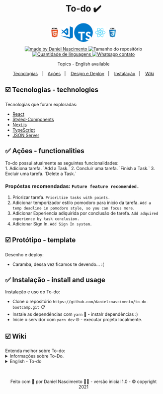 <h1 align="center"> To-do ✔️</h1>

<p align="center">

<img align="center" alt="HTML5" width="30px" src="https://raw.githubusercontent.com/github/explore/80688e429a7d4ef2fca1e82350fe8e3517d3494d/topics/html/html.png" />
<img align="center" alt="Visual Studio Code" width="40px" src="https://raw.githubusercontent.com/github/explore/80688e429a7d4ef2fca1e82350fe8e3517d3494d/topics/visual-studio-code/visual-studio-code.png" />
<img align="center" alt="JavaScript" width="60px" style="border-radius:50px;" src="https://raw.githubusercontent.com/github/explore/80688e429a7d4ef2fca1e82350fe8e3517d3494d/topics/typescript/typescript.png" />
<img align="center" alt="ReactJs" width="40px" src="https://raw.githubusercontent.com/github/explore/80688e429a7d4ef2fca1e82350fe8e3517d3494d/topics/react/react.png" />
<img align="center" alt="CSS3" width="30px" src="https://raw.githubusercontent.com/github/explore/80688e429a7d4ef2fca1e82350fe8e3517d3494d/topics/css/css.png" />
</p>

<p align="center">
  <a href="https://twitter.com/dancnascimento_">
    <img alt="made by Daniel Nascimento" src="https://img.shields.io/badge/made%20by-Daniel%20Nascimento-%2304D361">
  </a>
  
  <img alt="Tamanho do repositório" src="https://img.shields.io/github/repo-size/danielcnascimento/cirillo-pomodoro">
  
  <a href="https://github.com/danielcnascimento/cirillo-pomodoro">
    <img alt="Quantidade de linguagens" src="https://img.shields.io/github/languages/count/danielcnascimento/cirillo-pomodoro">
  </a>

  
  <a href="https://api.whatsapp.com/send?phone=5521966305390&text=Ola">
    <img alt="Whatsapp contato" src="https://img.shields.io/badge/WhatsApp-Dan-green.svg">
  </a>
</p>

<p align="center">Topics - English available</p>

<p align="center">
  <a href="#tecnologias">Tecnologias</a>&nbsp;&nbsp;&nbsp;|&nbsp;&nbsp;&nbsp;
  <a href="#funcionalidades">Ações</a>&nbsp;&nbsp;&nbsp;|&nbsp;&nbsp;&nbsp;
  <a href="#protótipo">Design e Deploy</a>&nbsp;&nbsp;&nbsp;|&nbsp;&nbsp;&nbsp;
  <a href="#instalação">Instalação</a>&nbsp;&nbsp;&nbsp;|&nbsp;&nbsp;&nbsp;
  <a href="#descricao">Wiki</a>
</p>

<h2 id="tecnologias"> ☑️ Tecnologias - technologies </h2>
Tecnologias que foram exploradas:

<br />

- [React](https://reactjs.org)
- [Styled-Components](https://styled-components.com/)
- [Next.js](https://nextjs.org/)
- [TypeScript](https://www.typescriptlang.org/)
- [JSON Server](https://www.npmjs.com/package/json-server)

<h2 id="funcionalidades" > ✅ Ações - functionalities </h2>
To-do possui atualmente as seguintes funcionalidades:

<br />
1. Adiciona tarefa. `Add a Task.`
2. Concluir uma tarefa. `Finish a Task.`
3. Excluir uma tarefa. `Delete a Task.`

### Propóstas recomendadas: `Future feature recomended.`
1. Priorizar tarefa. `Prioritize tasks with points.`
2. Adicionar temporizador estilo pomodoro para inicio da tarefa. `Add a temp deadline in pomodoro style, so you can focus more.`
3. Adicionar Experiencia adiquirida por conclusão de tarefa. `Add adquired experience by task conclusion.`
4. Adicionar Sign In. `Add Sign In system.`

<h2 id="protótipo"> ☑️ Protótipo - template </h2>
Desenho e deploy:

<br />

- Caramba, dessa vez ficamos te devendo... :(


<h2 id="instalação"> ✅ Instalação - install and usage </h2>
Instalação e uso do To-do:

<br />

- Clone o repositório `https://github.com/danielcnascimento/to-do-bootcamp.git` 📋
- Instale as dependências com `yarn` 🧶 - instalr dependências :)
- Inicie o servidor com `yarn dev` 🌐 - executar projeto localmente.

<h2 id="descricao"> ☑️ Wiki </h2>
Entenda melhor sobre To-do:

<br />

<details>
  <summary>Informações sobre To-Do.</summary>
  <article> 
    <p>
  Quando Voce precisa agilizar seu dia, com objetivo de tornar um dia produtivo, você precisa se organizar. O primeiro passo é definir por prioridade o que e como deve ser feito no dia, assim, construindo uma cadeia de tarefas será a chave para esse avanço!
      <br />
      <br />
 😀 Estarei focando em mais atualizações durante a semana, para levar a aplicação para um próximo estágio com novas features. Hoje o projeto conta com meu suporte de mais 1 pessoa, fique a vontade para fazer parte também <3 
    </p>
  </article>
</details>

<details>
  <summary>English - To-do</summary>
  <p>
  When you need to speed your daily commitments, and you aim to make it a productive day, you need to organize yourself in order to achive it. The first step is making up a chain of to-do of tasks, defined by priority, you need to add "what" and "how", it will indeed boost your day, everyday.
  <br />
  <br />
  😁 I will be focusing on new features for this month. Today it's having my support + 1 friend, feel free to join us if you are looking for some experience in team! be Welcome.
  </p>
</details>

<br />
<br />

<p align="center"> Feito com 💚 por Daniel Nascimento 👋🏻 - versão inicial 1.0 - ©️ copyright 2021 </p>
